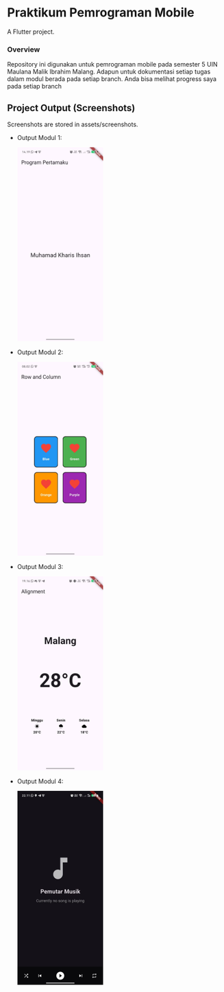 # Praktikum Pemrograman Mobile

A Flutter project.

### Overview

Repository ini digunakan untuk pemrograman mobile pada semester 5 UIN Maulana Malik Ibrahim Malang. Adapun untuk dokumentasi setiap tugas dalam modul berada pada setiap branch. Anda bisa melihat progress saya pada setiap branch

## Project Output (Screenshots)

Screenshots are stored in assets/screenshots.

- Output Modul 1:
  
  <img src="assets/screenshots/1.jpg" alt="Single thumbs up icon" width="200" height="auto" />

- Output Modul 2:
  
  <img src="assets/screenshots/2.jpg" alt="Three thumbs icons in Row and Column layout" width="200" height="auto" />

- Output Modul 3:
  
  <img src="assets/screenshots/3.jpg" alt="Three thumbs icons in Row and Column layout" width="200" height="auto" />

- Output Modul 4:
  
  <img src="assets/screenshots/4.jpg" alt="Three thumbs icons in Row and Column layout" width="200" height="auto" />
